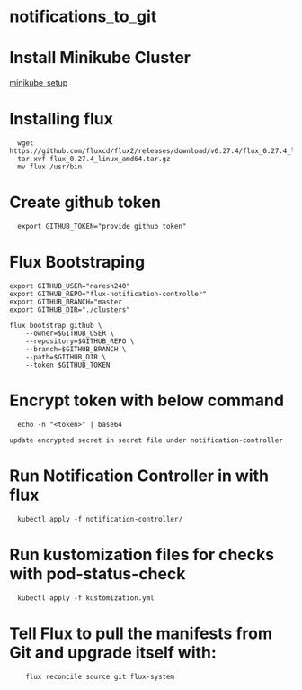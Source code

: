 # notifications_to_git

# Install Minikube Cluster
  [minikube_setup](https://github.com/Naresh240/kubernetes/blob/main/minikube-setup/README.md)
# Installing flux
````
  wget https://github.com/fluxcd/flux2/releases/download/v0.27.4/flux_0.27.4_linux_amd64.tar.gz 
  tar xvf flux_0.27.4_linux_amd64.tar.gz
  mv flux /usr/bin
````
# Create github token
````
  export GITHUB_TOKEN="provide github token"
````  
# Flux Bootstraping
````
export GITHUB_USER="naresh240"
export GITHUB_REPO="flux-notification-controller"
export GITHUB_BRANCH="master
export GITHUB_DIR="./clusters"
  
flux bootstrap github \
    --owner=$GITHUB_USER \
    --repository=$GITHUB_REPO \
    --branch=$GITHUB_BRANCH \
    --path=$GITHUB_DIR \
    --token $GITHUB_TOKEN
````      
# Encrypt token with below command
````
  echo -n "<token>" | base64
````  
  
````update encrypted secret in secret file under notification-controller````
# Run Notification Controller in with flux 
````
  kubectl apply -f notification-controller/
````
# Run kustomization files for checks with pod-status-check
````
  kubectl apply -f kustomization.yml
````  
# Tell Flux to pull the manifests from Git and upgrade itself with:
````
    flux reconcile source git flux-system
````    

